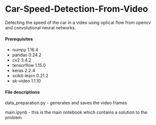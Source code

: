 # Car-Speed-Detection-From-Video
Detecting the speed of the car in a video using optical flow from opencv and convolutional neural networks.

#### Prerequisites

* numpy 1.16.4
* pandas 0.24.2
* cv2 3.4.2
* tensorflow 1.15.0
* keras 2.2.4
* scikit-learn 0.21.2
* sk-video 1.1.10

#### File descriptions

data_preparation.py - generates and saves the video frames 

main.ipynb - this is the main notebook which contains a solution to the problem
